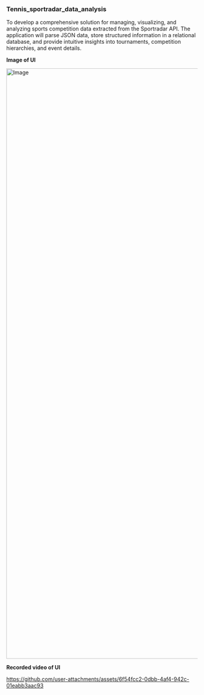 ### Tennis_sportradar_data_analysis ###

To develop a comprehensive solution for managing, visualizing, and analyzing sports competition data extracted from the Sportradar API. The application will parse JSON data, store structured information in a relational database, and provide intuitive insights into tournaments, competition hierarchies, and event details.

**Image of UI**

<img width="1552" alt="Image" src="https://github.com/user-attachments/assets/bd88974e-8cac-4f0f-9208-0317f5131337" />

**Recorded video of UI**

https://github.com/user-attachments/assets/6f54fcc2-0dbb-4af4-942c-01eabb3aac93





